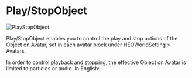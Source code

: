 
# Play/StopObject
![PlayStopObject](img/PlayStopObject.jpg)

Play/StopObject enables you to control the play and stop actions of the Object on Avatar, set in each avatar block under HEOWorldSetting > Avatars.

In order to control playback and stopping, the effective Object on Avatar is limited to particles or audio. In English: